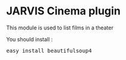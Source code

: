JARVIS Cinema plugin
======
This module is used to list films in a theater

You should install :
<pre>
easy_install beautifulsoup4
</pre>